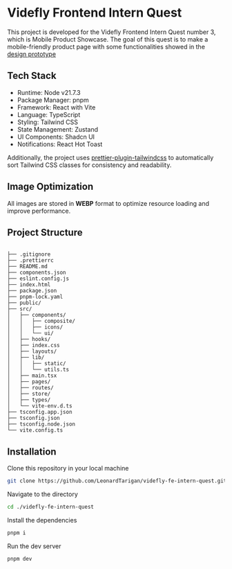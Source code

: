 # Videfly Frontend Intern Quest

This project is developed for the Videfly Frontend Intern Quest number 3, which is Mobile Product Showcase. The goal of this quest is to make a mobile-friendly product page with some functionalities showed in the [design prototype](https://www.figma.com/design/DPvxQXFgxLUtYkamgh4veA/Videfly-Front-End-Quest?node-id=1-2108&p=f&t=H0agfnUo3YEmK2M0-0)

## Tech Stack
- Runtime: Node v21.7.3
- Package Manager: pnpm
- Framework: React with Vite
- Language: TypeScript
- Styling: Tailwind CSS
- State Management: Zustand
- UI Components: Shadcn UI
- Notifications: React Hot Toast

Additionally, the project uses [prettier-plugin-tailwindcss](https://github.com/tailwindlabs/prettier-plugin-tailwindcss) to automatically sort Tailwind CSS classes for consistency and readability.

## Image Optimization
All images are stored in **WEBP** format to optimize resource loading and improve performance.

## Project Structure
```

├── .gitignore
├── .prettierrc
├── README.md
├── components.json
├── eslint.config.js
├── index.html
├── package.json
├── pnpm-lock.yaml
├── public/
├── src/
│   ├── components/
│   │   ├── composite/
│   │   ├── icons/
│   │   └── ui/
│   ├── hooks/
│   ├── index.css
│   ├── layouts/
│   ├── lib/
│   │   ├── static/
│   │   └── utils.ts
│   ├── main.tsx
│   ├── pages/
│   ├── routes/
│   ├── store/
│   ├── types/
│   └── vite-env.d.ts
├── tsconfig.app.json
├── tsconfig.json
├── tsconfig.node.json
└── vite.config.ts
```

## Installation
Clone this repository in your local machine
```sh
git clone https://github.com/LeonardTarigan/videfly-fe-intern-quest.git
```
Navigate to the directory
```sh
cd ./videfly-fe-intern-quest
```
Install the dependencies
```sh
pnpm i
```
Run the dev server
```sh
pnpm dev
```
